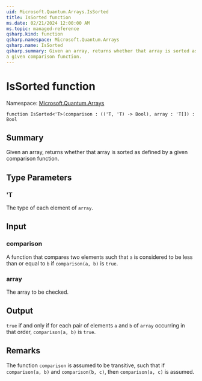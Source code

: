 ```yaml
---
uid: Microsoft.Quantum.Arrays.IsSorted
title: IsSorted function
ms.date: 02/21/2024 12:00:00 AM
ms.topic: managed-reference
qsharp.kind: function
qsharp.namespace: Microsoft.Quantum.Arrays
qsharp.name: IsSorted
qsharp.summary: Given an array, returns whether that array is sorted as defined by
a given comparison function.
---
```


# IsSorted function

Namespace: [Microsoft.Quantum.Arrays](xref:Microsoft.Quantum.Arrays)

```qsharp
function IsSorted<'T>(comparison : (('T, 'T) -> Bool), array : 'T[]) : Bool
```

## Summary
Given an array, returns whether that array is sorted as defined by
a given comparison function.

## Type Parameters
### 'T
The type of each element of `array`.

## Input
### comparison
A function that compares two elements such that `a` is considered to
be less than or equal to `b` if `comparison(a, b)` is `true`.
### array
The array to be checked.

## Output
`true` if and only if for each pair of elements `a` and `b` of
`array` occurring in that order, `comparison(a, b)` is `true`.

## Remarks
The function `comparison` is assumed to be transitive, such that
if `comparison(a, b)` and `comparison(b, c)`, then `comparison(a, c)`
is assumed.
